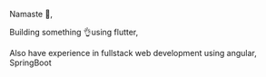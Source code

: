Namaste 🙏,

Building something 👌using flutter,

Also have experience in fullstack web development using angular, SpringBoot
